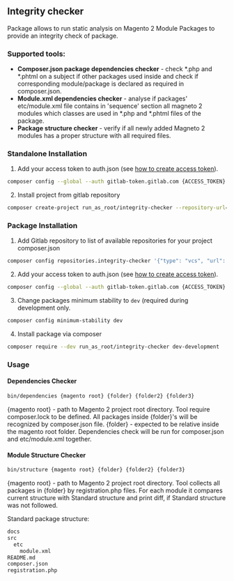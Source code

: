## Integrity checker

Package allows to run static analysis on Magento 2 Module Packages to provide an integrity check of package.

### Supported tools: ###

- **Composer.json package dependencies checker** - check *.php and *.phtml on a subject if other packages used inside
  and check if corresponding module/package is declared as required in composer.json.
- **Module.xml dependencies checker** - analyse if packages' etc/module.xml file contains in 'sequence' section all
  magneto 2 modules which classes are used in *.php and *.phtml files of the package.
- **Package structure checker** - verify if all newly added Magneto 2 modules has a proper structure with all required
  files.

### Standalone Installation ###
1. Add your access token to auth.json (see [how to create access token](https://medium.com/@sirajul.anik/install-composer-packages-from-private-repository-from-gitlab-b43597c409c0)).
```bash
composer config --global --auth gitlab-token.gitlab.com {ACCESS_TOKEN}
```
2. Install project from gitlab repository
```bash
composer create-project run_as_root/integrity-checker --repository-url="{\"type\": \"vcs\", \"url\": \"git@gitlab.com:oleksandr.kravchuk1/integrity-checker.git\"}" -s dev integrity-checker dev-development --remove-vcs
```

### Package Installation ###
1. Add Gitlab repository to list of available repositories for your project composer.json
```bash
composer config repositories.integrity-checker '{"type": "vcs", "url": "git@gitlab.com:oleksandr.kravchuk1/integrity-checker.git"}'
```
2. Add your access token to auth.json (see [how to create access token](https://medium.com/@sirajul.anik/install-composer-packages-from-private-repository-from-gitlab-b43597c409c0)).
```bash
composer config --global --auth gitlab-token.gitlab.com {ACCESS_TOKEN}
```
3. Change packages minimum stability to `dev` (required during development only.
```bash
composer config minimum-stability dev 
```
4. Install package via composer
```bash
composer require --dev run_as_root/integrity-checker dev-development
```

### Usage ###

#### Dependencies Checker ####

```bash
bin/dependencies {magento root} {folder} {folder2} {folder3}
```

{magento root} - path to Magento 2 project root directory.
Tool require composer.lock to be defined.
All packages inside {folder}'s will be recognized by composer.json file. {folder} - expected to be relative inside the
magento root folder. Dependencies check will be run for composer.json and etc/module.xml together.

#### Module Structure Checker ####

```bash
bin/structure {magento root} {folder} {folder2} {folder3}
```

{magento root} - path to Magento 2 project root directory.
Tool collects all packages in {folder} by registration.php files. For each module it compares
current structure with Standard structure and print diff, if Standard structure was not followed.

Standard package structure:

```bash
docs
src
  etc
    module.xml
README.md
composer.json
registration.php
```
